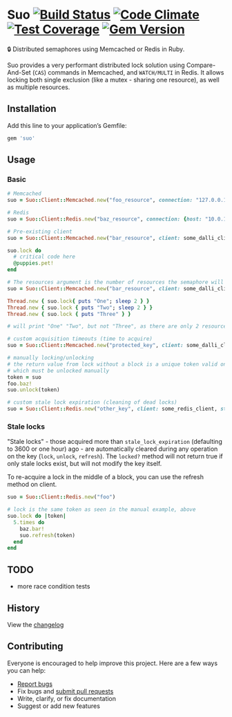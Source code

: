 # Suo [![Build Status](https://travis-ci.org/nickelser/suo.svg?branch=master)](https://travis-ci.org/nickelser/suo) [![Code Climate](https://codeclimate.com/github/nickelser/suo/badges/gpa.svg)](https://codeclimate.com/github/nickelser/suo) [![Test Coverage](https://codeclimate.com/github/nickelser/suo/badges/coverage.svg)](https://codeclimate.com/github/nickelser/suo) [![Gem Version](https://badge.fury.io/rb/suo.svg)](http://badge.fury.io/rb/suo)

:lock: Distributed semaphores using Memcached or Redis in Ruby.

Suo provides a very performant distributed lock solution using Compare-And-Set (`CAS`) commands in Memcached, and `WATCH/MULTI` in Redis. It allows locking both single exclusion (like a mutex - sharing one resource), as well as multiple resources.

## Installation

Add this line to your application’s Gemfile:

```ruby
gem 'suo'
```

## Usage

### Basic

```ruby
# Memcached
suo = Suo::Client::Memcached.new("foo_resource", connection: "127.0.0.1:11211")

# Redis
suo = Suo::Client::Redis.new("baz_resource", connection: {host: "10.0.1.1"})

# Pre-existing client
suo = Suo::Client::Memcached.new("bar_resource", client: some_dalli_client)

suo.lock do
  # critical code here
  @puppies.pet!
end

# The resources argument is the number of resources the semaphore will allow to lock (defaulting to one - a mutex)
suo = Suo::Client::Memcached.new("bar_resource", client: some_dalli_client, resources: 2)

Thread.new { suo.lock{ puts "One"; sleep 2 } }
Thread.new { suo.lock { puts "Two"; sleep 2 } }
Thread.new { suo.lock { puts "Three" } }

# will print "One" "Two", but not "Three", as there are only 2 resources

# custom acquisition timeouts (time to acquire)
suo = Suo::Client::Memcached.new("protected_key", client: some_dalli_client, acquisition_timeout: 1) # in seconds

# manually locking/unlocking
# the return value from lock without a block is a unique token valid only for the current lock
# which must be unlocked manually
token = suo
foo.baz!
suo.unlock(token)

# custom stale lock expiration (cleaning of dead locks)
suo = Suo::Client::Redis.new("other_key", client: some_redis_client, stale_lock_expiration: 60*5)
```

### Stale locks

"Stale locks" - those acquired more than `stale_lock_expiration` (defaulting to 3600 or one hour) ago - are automatically cleared during any operation on the key (`lock`, `unlock`, `refresh`). The `locked?` method will not return true if only stale locks exist, but will not modify the key itself.

To re-acquire a lock in the middle of a block, you can use the refresh method on client.

```ruby
suo = Suo::Client::Redis.new("foo")

# lock is the same token as seen in the manual example, above
suo.lock do |token|
  5.times do
    baz.bar!
    suo.refresh(token)
  end
end
```

## TODO
 - more race condition tests

## History

View the [changelog](https://github.com/nickelser/suo/blob/master/CHANGELOG.md)

## Contributing

Everyone is encouraged to help improve this project. Here are a few ways you can help:

- [Report bugs](https://github.com/nickelser/suo/issues)
- Fix bugs and [submit pull requests](https://github.com/nickelser/suo/pulls)
- Write, clarify, or fix documentation
- Suggest or add new features
